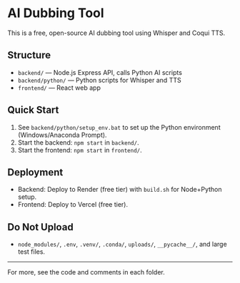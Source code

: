 # AI Dubbing Tool

This is a free, open-source AI dubbing tool using Whisper and Coqui TTS.

## Structure
- `backend/` — Node.js Express API, calls Python AI scripts
- `backend/python/` — Python scripts for Whisper and TTS
- `frontend/` — React web app

## Quick Start
1. See `backend/python/setup_env.bat` to set up the Python environment (Windows/Anaconda Prompt).
2. Start the backend: `npm start` in `backend/`.
3. Start the frontend: `npm start` in `frontend/`.

## Deployment
- Backend: Deploy to Render (free tier) with `build.sh` for Node+Python setup.
- Frontend: Deploy to Vercel (free tier).

## Do Not Upload
- `node_modules/`, `.env`, `.venv/`, `.conda/`, `uploads/`, `__pycache__/`, and large test files.

---

For more, see the code and comments in each folder.
